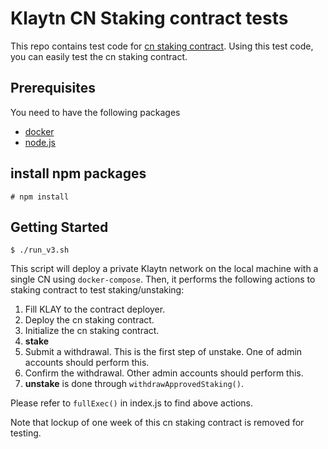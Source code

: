 # Klaytn CN Staking contract tests

This repo contains test code for [cn staking contract](https://github.com/klaytn/klaytn/tree/dev/contracts/cnstaking).
Using this test code, you can easily test the cn staking contract.

## Prerequisites

You need to have the following packages

- [docker](https://www.docker.com/)
- [node.js](https://nodejs.org/en)

## install npm packages

```
# npm install
```

## Getting Started

```
$ ./run_v3.sh
```

This script will deploy a private Klaytn network on the local machine with a single CN using `docker-compose`.
Then, it performs the following actions to staking contract to test staking/unstaking:

1. Fill KLAY to the contract deployer.
1. Deploy the cn staking contract.
1. Initialize the cn staking contract.
1. **stake**
1. Submit a withdrawal. This is the first step of unstake. One of admin accounts should perform this.
1. Confirm the withdrawal. Other admin accounts should perform this.
1. **unstake** is done through `withdrawApprovedStaking()`.

Please refer to `fullExec()` in index.js to find above actions.

Note that lockup of one week of this cn staking contract is removed for testing.

